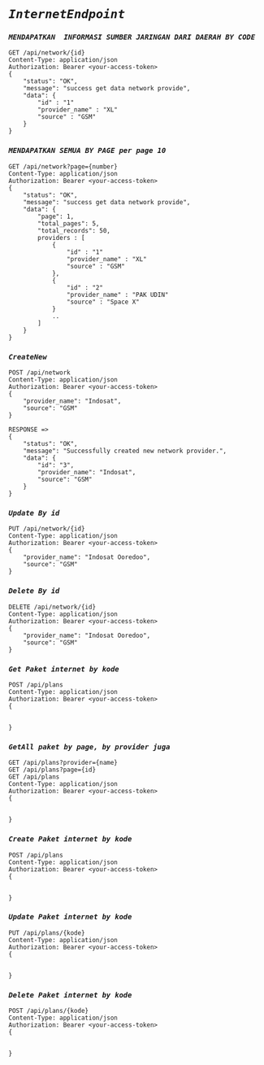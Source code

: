 # *`InternetEndpoint`*

### *`MENDAPATKAN  INFORMASI SUMBER JARINGAN DARI DAERAH BY CODE`*

```
GET /api/network/{id}
Content-Type: application/json
Authorization: Bearer <your-access-token>
{
    "status": "OK",
    "message": "success get data network provide",
    "data": { 
        "id" : "1"
        "provider_name" : "XL"
        "source" : "GSM"
    }
}
```

### *`MENDAPATKAN SEMUA BY PAGE per page 10`*

```
GET /api/network?page={number}
Content-Type: application/json
Authorization: Bearer <your-access-token>
{
    "status": "OK",
    "message": "success get data network provide",
    "data": { 
        "page": 1,
        "total_pages": 5,
        "total_records": 50,
        providers : [
            {
                "id" : "1"
                "provider_name" : "XL"
                "source" : "GSM"
            },
            {
                "id" : "2"
                "provider_name" : "PAK UDIN"
                "source" : "Space X"
            }
            ..
        ]
    }
}
```

### *`CreateNew`*
```
POST /api/network
Content-Type: application/json
Authorization: Bearer <your-access-token>
{
    "provider_name": "Indosat",
    "source": "GSM"
}

RESPONSE =>
{
    "status": "OK",
    "message": "Successfully created new network provider.",
    "data": {
        "id": "3",
        "provider_name": "Indosat",
        "source": "GSM"
    }
}
```


### *`Update By id`*
```
PUT /api/network/{id}
Content-Type: application/json
Authorization: Bearer <your-access-token>
{
    "provider_name": "Indosat Ooredoo",
    "source": "GSM"
}
```

### *`Delete By id`*
```
DELETE /api/network/{id}
Content-Type: application/json
Authorization: Bearer <your-access-token>
{
    "provider_name": "Indosat Ooredoo",
    "source": "GSM"
}
```

### *`Get Paket internet by kode`*
```
POST /api/plans 
Content-Type: application/json
Authorization: Bearer <your-access-token>
{


}
```


### *`GetAll paket by page, by provider juga`*
```
GET /api/plans?provider={name} 
GET /api/plans?page={id}
GET /api/plans 
Content-Type: application/json
Authorization: Bearer <your-access-token>
{


}
```


### *`Create Paket internet by kode`*
```
POST /api/plans 
Content-Type: application/json
Authorization: Bearer <your-access-token>
{


}
```

### *`Update Paket internet by kode`*
```
PUT /api/plans/{kode} 
Content-Type: application/json
Authorization: Bearer <your-access-token>
{


}
```

### *`Delete Paket internet by kode`*
```
POST /api/plans/{kode} 
Content-Type: application/json
Authorization: Bearer <your-access-token>
{


}
```